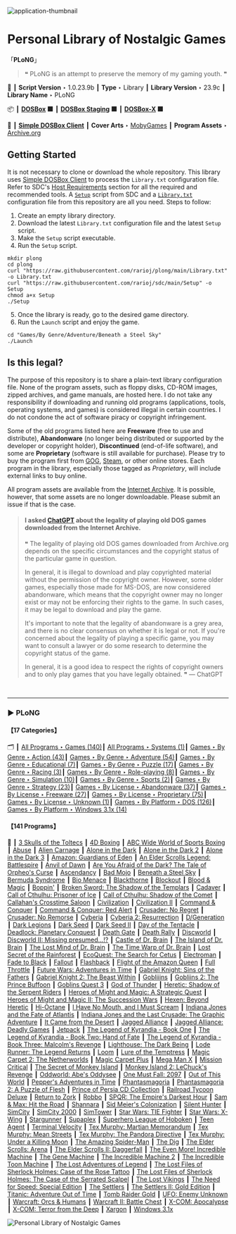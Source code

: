 ![](Thumbnail.png "application-thumbnail")

# Personal Library of Nostalgic Games

「**PLoNG**」

> ❝ PLoNG is an attempt to preserve the memory of my gaming youth. ❞
>

📌 ┃ **Script Version** ‣ 1.0.23.9b ┃ **Type** ‣ Library ┃ **Library Version** ‣ 23.9c ┃ **Library Name** ‣ PLoNG 

📦 ┃ **[DOSBox](https://www.dosbox.com/) 🟩** ┃ **[DOSBox Staging](https://dosbox-staging.github.io/) 🟩** ┃ **[DOSBox-X](https://dosbox-x.com/) 🟩** 

📎 ┃ **[Simple DOSBox Client](https://github.com/rarioj/sdc)** ┃ **Cover Arts** ‣ [MobyGames](https://www.mobygames.com/) ┃ **Program Assets** ‣ [Archive.org](https://archive.org/) 

## Getting Started
It is not necessary to clone or download the whole repository. This library uses [Simple DOSBox Client](https://github.com/rarioj/sdc) to process the `Library.txt` configuration file. Refer to SDC's [Host Requirements](https://github.com/rarioj/sdc#host-requirements) section for all the required and recommended tools. A [`Setup`](https://raw.githubusercontent.com/rarioj/sdc/main/Setup) script from SDC and a [`Library.txt`](https://raw.githubusercontent.com/rarioj/plong/main/Library.txt) configuration file from this repository are all you need. Steps to follow:

1. Create an empty library directory.
2. Download the latest `Library.txt` configuration file and the latest `Setup` script.
3. Make the `Setup` script executable.
4. Run the `Setup` script.

```shell
mkdir plong
cd plong
curl "https://raw.githubusercontent.com/rarioj/plong/main/Library.txt" -o Library.txt
curl "https://raw.githubusercontent.com/rarioj/sdc/main/Setup" -o Setup
chmod a+x Setup
./Setup
```

5. Once the library is ready, go to the desired game directory.
6. Run the `Launch` script and enjoy the game.

```shell
cd "Games/By Genre/Adventure/Beneath a Steel Sky"
./Launch
```

## Is this legal?
The purpose of this repository is to share a plain-text library configuration file. None of the program assets, such as floppy disks, CD-ROM images, zipped archives, and game manuals, are hosted here. I do not take any responsibility if downloading and running old programs (applications, tools, operating systems, and games) is considered illegal in certain countries. I do not condone the act of software piracy or copyright infringement.

Some of the old programs listed here are **Freeware** (free to use and distribute), **Abandonware** (no longer being distributed or supported by the developer or copyright holder), **Discontinued** (end-of-life software), and some are **Proprietary** (software is still available for purchase). Please try to buy the program first from [GOG](https://www.gog.com/), [Steam](https://store.steampowered.com/), or other online stores. Each program in the library, especially those tagged as *Proprietary*, will include external links to buy online.

All program assets are available from the [Internet Archive](https://archive.org/). It is possible, however, that some assets are no longer downloadable. Please submit an issue if that is the case.

> #### I asked [ChatGPT](https://chat.openai.com/) about the legality of playing old DOS games downloaded from the Internet Archive.
>
> ❝ The legality of playing old DOS games downloaded from Archive.org depends on the specific circumstances and the copyright status of the particular game in question.
>
> In general, it is illegal to download and play copyrighted material without the permission of the copyright owner. However, some older games, especially those made for MS-DOS, are now considered abandonware, which means that the copyright owner may no longer exist or may not be enforcing their rights to the game. In such cases, it may be legal to download and play the game.
>
> It's important to note that the legality of abandonware is a grey area, and there is no clear consensus on whether it is legal or not. If you're concerned about the legality of playing a specific game, you may want to consult a lawyer or do some research to determine the copyright status of the game.
>
> In general, it is a good idea to respect the rights of copyright owners and to only play games that you have legally obtained. ❞ — ChatGPT

&nbsp;

---

### ▶ **PLoNG**

#### 【17 Categories】
🗂️ ┃ [All Programs ‣ Games (140)](./All%20Programs/Games/README.md)┃ [All Programs ‣ Systems (1)](./All%20Programs/Systems/README.md)┃ [Games ‣ By Genre ‣ Action (43)](./Games/By%20Genre/Action/README.md)┃ [Games ‣ By Genre ‣ Adventure (54)](./Games/By%20Genre/Adventure/README.md)┃ [Games ‣ By Genre ‣ Educational (7)](./Games/By%20Genre/Educational/README.md)┃ [Games ‣ By Genre ‣ Puzzle (17)](./Games/By%20Genre/Puzzle/README.md)┃ [Games ‣ By Genre ‣ Racing (3)](./Games/By%20Genre/Racing/README.md)┃ [Games ‣ By Genre ‣ Role-playing (8)](./Games/By%20Genre/Role-playing/README.md)┃ [Games ‣ By Genre ‣ Simulation (10)](./Games/By%20Genre/Simulation/README.md)┃ [Games ‣ By Genre ‣ Sports (2)](./Games/By%20Genre/Sports/README.md)┃ [Games ‣ By Genre ‣ Strategy (23)](./Games/By%20Genre/Strategy/README.md)┃ [Games ‣ By License ‣ Abandonware (37)](./Games/By%20License/Abandonware/README.md)┃ [Games ‣ By License ‣ Freeware (27)](./Games/By%20License/Freeware/README.md)┃ [Games ‣ By License ‣ Proprietary (75)](./Games/By%20License/Proprietary/README.md)┃ [Games ‣ By License ‣ Unknown (1)](./Games/By%20License/Unknown/README.md)┃ [Games ‣ By Platform ‣ DOS (126)](./Games/By%20Platform/DOS/README.md)┃ [Games ‣ By Platform ‣ Windows 3.1x (14)](./Games/By%20Platform/Windows%203.1x/README.md)

#### 【141 Programs】
🔎 ┃ [3 Skulls of the Toltecs](./All%20Programs/Games/3%20Skulls%20of%20the%20Toltecs/README.md) ┃ [4D Boxing](./All%20Programs/Games/4D%20Boxing/README.md) ┃ [ABC Wide World of Sports Boxing](./All%20Programs/Games/ABC%20Wide%20World%20of%20Sports%20Boxing/README.md) ┃ [Abuse](./All%20Programs/Games/Abuse/README.md) ┃ [Alien Carnage](./All%20Programs/Games/Alien%20Carnage/README.md) ┃ [Alone in the Dark](./All%20Programs/Games/Alone%20in%20the%20Dark/README.md) ┃ [Alone in the Dark 2](./All%20Programs/Games/Alone%20in%20the%20Dark%202/README.md) ┃ [Alone in the Dark 3](./All%20Programs/Games/Alone%20in%20the%20Dark%203/README.md) ┃ [Amazon: Guardians of Eden](./All%20Programs/Games/Amazon%20-%20Guardians%20of%20Eden/README.md) ┃ [An Elder Scrolls Legend: Battlespire](./All%20Programs/Games/An%20Elder%20Scrolls%20Legend%20-%20Battlespire/README.md) ┃ [Anvil of Dawn](./All%20Programs/Games/Anvil%20of%20Dawn/README.md) ┃ [Are You Afraid of the Dark? The Tale of Orpheo's Curse](./All%20Programs/Games/Are%20You%20Afraid%20of%20the%20Dark%3F%20The%20Tale%20of%20Orpheo%27s%20Curse/README.md) ┃ [Ascendancy](./All%20Programs/Games/Ascendancy/README.md) ┃ [Bad Mojo](./All%20Programs/Games/Bad%20Mojo/README.md) ┃ [Beneath a Steel Sky](./All%20Programs/Games/Beneath%20a%20Steel%20Sky/README.md) ┃ [Bermuda Syndrome](./All%20Programs/Games/Bermuda%20Syndrome/README.md) ┃ [Bio Menace](./All%20Programs/Games/Bio%20Menace/README.md) ┃ [Blackthorne](./All%20Programs/Games/Blackthorne/README.md) ┃ [Blockout](./All%20Programs/Games/Blockout/README.md) ┃ [Blood & Magic](./All%20Programs/Games/Blood%20%26%20Magic/README.md) ┃ [Boppin'](./All%20Programs/Games/Boppin%27/README.md) ┃ [Broken Sword: The Shadow of the Templars](./All%20Programs/Games/Broken%20Sword%20-%20The%20Shadow%20of%20the%20Templars/README.md) ┃ [Cadaver](./All%20Programs/Games/Cadaver/README.md) ┃ [Call of Cthulhu: Prisoner of Ice](./All%20Programs/Games/Call%20of%20Cthulhu%20-%20Prisoner%20of%20Ice/README.md) ┃ [Call of Cthulhu: Shadow of the Comet](./All%20Programs/Games/Call%20of%20Cthulhu%20-%20Shadow%20of%20the%20Comet/README.md) ┃ [Callahan's Crosstime Saloon](./All%20Programs/Games/Callahan%27s%20Crosstime%20Saloon/README.md) ┃ [Civilization](./All%20Programs/Games/Civilization/README.md) ┃ [Civilization II](./All%20Programs/Games/Civilization%20II/README.md) ┃ [Command & Conquer](./All%20Programs/Games/Command%20%26%20Conquer/README.md) ┃ [Command & Conquer: Red Alert](./All%20Programs/Games/Command%20%26%20Conquer%20-%20Red%20Alert/README.md) ┃ [Crusader: No Regret](./All%20Programs/Games/Crusader%20-%20No%20Regret/README.md) ┃ [Crusader: No Remorse](./All%20Programs/Games/Crusader%20-%20No%20Remorse/README.md) ┃ [Cyberia](./All%20Programs/Games/Cyberia/README.md) ┃ [Cyberia 2: Resurrection](./All%20Programs/Games/Cyberia%202%20-%20Resurrection/README.md) ┃ [D/Generation](./All%20Programs/Games/D-Generation/README.md) ┃ [Dark Legions](./All%20Programs/Games/Dark%20Legions/README.md) ┃ [Dark Seed](./All%20Programs/Games/Dark%20Seed/README.md) ┃ [Dark Seed II](./All%20Programs/Games/Dark%20Seed%20II/README.md) ┃ [Day of the Tentacle](./All%20Programs/Games/Day%20of%20the%20Tentacle/README.md) ┃ [Deadlock: Planetary Conquest](./All%20Programs/Games/Deadlock%20-%20Planetary%20Conquest/README.md) ┃ [Death Gate](./All%20Programs/Games/Death%20Gate/README.md) ┃ [Death Rally](./All%20Programs/Games/Death%20Rally/README.md) ┃ [Discworld](./All%20Programs/Games/Discworld/README.md) ┃ [Discworld II: Missing presumed...!?](./All%20Programs/Games/Discworld%20II/README.md) ┃ [Castle of Dr. Brain](./All%20Programs/Games/Dr.%20Brain%20-%20Castle%20of%20Dr.%20Brain/README.md) ┃ [The Island of Dr. Brain](./All%20Programs/Games/Dr.%20Brain%20-%20The%20Island%20of%20Dr.%20Brain/README.md) ┃ [The Lost Mind of Dr. Brain](./All%20Programs/Games/Dr.%20Brain%20-%20The%20Lost%20Mind%20of%20Dr.%20Brain/README.md) ┃ [The Time Warp of Dr. Brain](./All%20Programs/Games/Dr.%20Brain%20-%20The%20Time%20Warp%20of%20Dr.%20Brain/README.md) ┃ [Lost Secret of the Rainforest](./All%20Programs/Games/EcoQuest%20-%20Lost%20Secret%20of%20the%20Rainforest/README.md) ┃ [EcoQuest: The Search for Cetus](./All%20Programs/Games/EcoQuest%20-%20The%20Search%20for%20Cetus/README.md) ┃ [Electroman](./All%20Programs/Games/Electroman/README.md) ┃ [Fade to Black](./All%20Programs/Games/Fade%20to%20Black/README.md) ┃ [Fallout](./All%20Programs/Games/Fallout/README.md) ┃ [Flashback](./All%20Programs/Games/Flashback/README.md) ┃ [Flight of the Amazon Queen](./All%20Programs/Games/Flight%20of%20the%20Amazon%20Queen/README.md) ┃ [Full Throttle](./All%20Programs/Games/Full%20Throttle/README.md) ┃ [Future Wars: Adventures in Time](./All%20Programs/Games/Future%20Wars%20-%20Adventures%20in%20Time/README.md) ┃ [Gabriel Knight: Sins of the Fathers](./All%20Programs/Games/Gabriel%20Knight%20-%20Sins%20of%20the%20Fathers/README.md) ┃ [Gabriel Knight 2: The Beast Within](./All%20Programs/Games/Gabriel%20Knight%202%20-%20The%20Beast%20Within/README.md) ┃ [Gobliiins](./All%20Programs/Games/Gobliiins/README.md) ┃ [Gobliins 2: The Prince Buffoon](./All%20Programs/Games/Gobliins%202%20-%20The%20Prince%20Buffoon/README.md) ┃ [Goblins Quest 3](./All%20Programs/Games/Goblins%20Quest%203/README.md) ┃ [God of Thunder](./All%20Programs/Games/God%20of%20Thunder/README.md) ┃ [Heretic: Shadow of the Serpent Riders](./All%20Programs/Games/Heretic/README.md) ┃ [Heroes of Might and Magic: A Strategic Quest](./All%20Programs/Games/Heroes%20of%20Might%20and%20Magic%20-%20A%20Strategic%20Quest/README.md) ┃ [Heroes of Might and Magic II: The Succession Wars](./All%20Programs/Games/Heroes%20of%20Might%20and%20Magic%20II%20-%20The%20Succession%20Wars/README.md) ┃ [Hexen: Beyond Heretic](./All%20Programs/Games/Hexen%20-%20Beyond%20Heretic/README.md) ┃ [Hi-Octane](./All%20Programs/Games/Hi-Octane/README.md) ┃ [I Have No Mouth, and I Must Scream](./All%20Programs/Games/I%20Have%20No%20Mouth%2C%20and%20I%20Must%20Scream/README.md) ┃ [Indiana Jones and the Fate of Atlantis](./All%20Programs/Games/Indiana%20Jones%20and%20the%20Fate%20of%20Atlantis/README.md) ┃ [Indiana Jones and the Last Crusade: The Graphic Adventure](./All%20Programs/Games/Indiana%20Jones%20and%20the%20Last%20Crusade%20-%20The%20Graphic%20Adventure/README.md) ┃ [It Came from the Desert](./All%20Programs/Games/It%20Came%20from%20the%20Desert/README.md) ┃ [Jagged Alliance](./All%20Programs/Games/Jagged%20Alliance/README.md) ┃ [Jagged Alliance: Deadly Games](./All%20Programs/Games/Jagged%20Alliance%20-%20Deadly%20Games/README.md) ┃ [Jetpack](./All%20Programs/Games/Jetpack/README.md) ┃ [The Legend of Kyrandia - Book One](./All%20Programs/Games/Legend%20of%20Kyrandia/README.md) ┃ [The Legend of Kyrandia - Book Two: Hand of Fate](./All%20Programs/Games/Legend%20of%20Kyrandia%202%20-%20Hand%20of%20fate/README.md) ┃ [The Legend of Kyrandia - Book Three: Malcolm's Revenge](./All%20Programs/Games/Legend%20of%20Kyrandia%203%20-%20Malcolm%27s%20Revenge/README.md) ┃ [Lighthouse: The Dark Being](./All%20Programs/Games/Lighthouse%20-%20The%20Dark%20Being/README.md) ┃ [Lode Runner: The Legend Returns](./All%20Programs/Games/Lode%20Runner%20-%20The%20Legend%20Returns/README.md) ┃ [Loom](./All%20Programs/Games/Loom/README.md) ┃ [Lure of the Temptress](./All%20Programs/Games/Lure%20of%20the%20Temptress/README.md) ┃ [Magic Carpet 2: The Netherworlds](./All%20Programs/Games/Magic%20Carpet%202%20-%20The%20Netherworlds/README.md) ┃ [Magic Carpet Plus](./All%20Programs/Games/Magic%20Carpet%20Plus/README.md) ┃ [Mega Man X](./All%20Programs/Games/Mega%20Man%20X/README.md) ┃ [Mission Critical](./All%20Programs/Games/Mission%20Critical/README.md) ┃ [The Secret of Monkey Island](./All%20Programs/Games/Monkey%20Island%20-%20The%20Secret%20of%20Monkey%20Island/README.md) ┃ [Monkey Island 2: LeChuck's Revenge](./All%20Programs/Games/Monkey%20Island%202%20-%20LeChuck%27s%20Revenge/README.md) ┃ [Oddworld: Abe's Oddysee](./All%20Programs/Games/Oddworld%20-%20Abe%27s%20Oddysee/README.md) ┃ [One Must Fall: 2097](./All%20Programs/Games/One%20Must%20Fall%202097/README.md) ┃ [Out of This World](./All%20Programs/Games/Out%20of%20This%20World/README.md) ┃ [Pepper's Adventures in Time](./All%20Programs/Games/Pepper%27s%20Adventures%20in%20Time/README.md) ┃ [Phantasmagoria](./All%20Programs/Games/Phantasmagoria/README.md) ┃ [Phantasmagoria 2: A Puzzle of Flesh](./All%20Programs/Games/Phantasmagoria%202/README.md) ┃ [Prince of Persia CD Collection](./All%20Programs/Games/Prince%20of%20Persia%20Collection/README.md) ┃ [Railroad Tycoon Deluxe](./All%20Programs/Games/Railroad%20Tycoon%20Deluxe/README.md) ┃ [Return to Zork](./All%20Programs/Games/Return%20to%20Zork/README.md) ┃ [Robbo](./All%20Programs/Games/Robbo/README.md) ┃ [SPQR: The Empire's Darkest Hour](./All%20Programs/Games/SPQR%20-%20The%20Empire%27s%20Darkest%20Hour/README.md) ┃ [Sam & Max: Hit the Road](./All%20Programs/Games/Sam%20%26%20Max%20Hit%20the%20Road/README.md) ┃ [Shannara](./All%20Programs/Games/Shannara/README.md) ┃ [Sid Meier's Colonization](./All%20Programs/Games/Sid%20Meier%27s%20Colonization/README.md) ┃ [Silent Hunter](./All%20Programs/Games/Silent%20Hunter/README.md) ┃ [SimCity](./All%20Programs/Games/SimCity/README.md) ┃ [SimCity 2000](./All%20Programs/Games/SimCity%202000%20-%20CD%20Collection/README.md) ┃ [SimTower](./All%20Programs/Games/SimTower/README.md) ┃ [Star Wars: TIE Fighter](./All%20Programs/Games/Star%20Wars%20-%20TIE%20Fighter/README.md) ┃ [Star Wars: X-Wing](./All%20Programs/Games/Star%20Wars%20-%20X-Wing/README.md) ┃ [Stargunner](./All%20Programs/Games/Stargunner/README.md) ┃ [Supaplex](./All%20Programs/Games/Supaplex/README.md) ┃ [Superhero League of Hoboken](./All%20Programs/Games/Superhero%20League%20of%20Hoboken/README.md) ┃ [Teen Agent](./All%20Programs/Games/Teen%20Agent/README.md) ┃ [Terminal Velocity](./All%20Programs/Games/Terminal%20Velocity/README.md) ┃ [Tex Murphy: Martian Memorandum](./All%20Programs/Games/Tex%20Murphy%20-%20Martian%20Memorandum/README.md) ┃ [Tex Murphy: Mean Streets](./All%20Programs/Games/Tex%20Murphy%20-%20Mean%20Streets/README.md) ┃ [Tex Murphy: The Pandora Directive](./All%20Programs/Games/Tex%20Murphy%20-%20The%20Pandora%20Directive/README.md) ┃ [Tex Murphy: Under a Killing Moon](./All%20Programs/Games/Tex%20Murphy%20-%20Under%20a%20Killing%20Moon/README.md) ┃ [The Amazing Spider-Man](./All%20Programs/Games/The%20Amazing%20Spider-Man/README.md) ┃ [The Dig](./All%20Programs/Games/The%20Dig/README.md) ┃ [The Elder Scrolls: Arena](./All%20Programs/Games/The%20Elder%20Scrolls%20-%20Arena/README.md) ┃ [The Elder Scrolls II: Daggerfall](./All%20Programs/Games/The%20Elder%20Scrolls%202%20-%20Daggerfall/README.md) ┃ [The Even More! Incredible Machine](./All%20Programs/Games/The%20Even%20More%20Incredible%20Machine/README.md) ┃ [The Gene Machine](./All%20Programs/Games/The%20Gene%20Machine/README.md) ┃ [The Incredible Machine 2](./All%20Programs/Games/The%20Incredible%20Machine%202/README.md) ┃ [The Incredible Toon Machine](./All%20Programs/Games/The%20Incredible%20Toon%20Machine/README.md) ┃ [The Lost Adventures of Legend](./All%20Programs/Games/The%20Lost%20Adventures%20of%20Legend/README.md) ┃ [The Lost Files of Sherlock Holmes: Case of the Rose Tattoo](./All%20Programs/Games/The%20Lost%20Files%20of%20Sherlock%20Holmes%20-%20The%20Case%20of%20the%20Rose%20Tattoo/README.md) ┃ [The Lost Files of Sherlock Holmes: The Case of the Serrated Scalpel](./All%20Programs/Games/The%20Lost%20Files%20of%20Sherlock%20Holmes%20-%20The%20Case%20of%20the%20Serrated%20Scalpel/README.md) ┃ [The Lost Vikings](./All%20Programs/Games/The%20Lost%20Vikings/README.md) ┃ [The Need for Speed: Special Edition](./All%20Programs/Games/The%20Need%20for%20Speed/README.md) ┃ [The Settlers](./All%20Programs/Games/The%20Settlers/README.md) ┃ [The Settlers II: Gold Edition](./All%20Programs/Games/The%20Settlers%20II%20-%20Gold%20Edition/README.md) ┃ [Titanic: Adventure Out of Time](./All%20Programs/Games/Titanic%20-%20Adventure%20Out%20of%20Time/README.md) ┃ [Tomb Raider Gold](./All%20Programs/Games/Tomb%20Raider%20Gold/README.md) ┃ [UFO: Enemy Unknown](./All%20Programs/Games/UFO%20-%20Enemy%20Unknown/README.md) ┃ [Warcraft: Orcs & Humans](./All%20Programs/Games/Warcraft%20-%20Orcs%20%26%20Humans/README.md) ┃ [Warcraft II: Battle Chest](./All%20Programs/Games/Warcraft%20II%20-%20Battle%20Chest/README.md) ┃ [X-COM: Apocalypse](./All%20Programs/Games/X-COM%20-%20Apocalypse/README.md) ┃ [X-COM: Terror from the Deep](./All%20Programs/Games/X-COM%20-%20Terror%20from%20the%20Deep/README.md) ┃ [Xargon](./All%20Programs/Games/Xargon/README.md) ┃ [Windows 3.1x](./All%20Programs/Systems/Windows%203.1x/README.md) 

![](Montage.png "Personal Library of Nostalgic Games")

